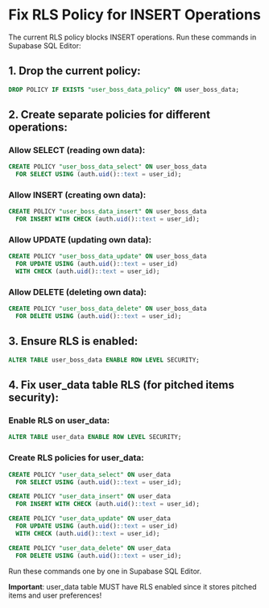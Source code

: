 # Fix RLS Policy for INSERT Operations

The current RLS policy blocks INSERT operations. Run these commands in Supabase SQL Editor:

## 1. Drop the current policy:
```sql
DROP POLICY IF EXISTS "user_boss_data_policy" ON user_boss_data;
```

## 2. Create separate policies for different operations:

### Allow SELECT (reading own data):
```sql
CREATE POLICY "user_boss_data_select" ON user_boss_data
  FOR SELECT USING (auth.uid()::text = user_id);
```

### Allow INSERT (creating own data):
```sql
CREATE POLICY "user_boss_data_insert" ON user_boss_data
  FOR INSERT WITH CHECK (auth.uid()::text = user_id);
```

### Allow UPDATE (updating own data):
```sql
CREATE POLICY "user_boss_data_update" ON user_boss_data
  FOR UPDATE USING (auth.uid()::text = user_id)
  WITH CHECK (auth.uid()::text = user_id);
```

### Allow DELETE (deleting own data):
```sql
CREATE POLICY "user_boss_data_delete" ON user_boss_data
  FOR DELETE USING (auth.uid()::text = user_id);
```

## 3. Ensure RLS is enabled:
```sql
ALTER TABLE user_boss_data ENABLE ROW LEVEL SECURITY;
```

## 4. Fix user_data table RLS (for pitched items security):

### Enable RLS on user_data:
```sql
ALTER TABLE user_data ENABLE ROW LEVEL SECURITY;
```

### Create RLS policies for user_data:
```sql
CREATE POLICY "user_data_select" ON user_data
  FOR SELECT USING (auth.uid()::text = user_id);
```

```sql
CREATE POLICY "user_data_insert" ON user_data
  FOR INSERT WITH CHECK (auth.uid()::text = user_id);
```

```sql
CREATE POLICY "user_data_update" ON user_data
  FOR UPDATE USING (auth.uid()::text = user_id)
  WITH CHECK (auth.uid()::text = user_id);
```

```sql
CREATE POLICY "user_data_delete" ON user_data
  FOR DELETE USING (auth.uid()::text = user_id);
```

Run these commands one by one in Supabase SQL Editor.

**Important**: user_data table MUST have RLS enabled since it stores pitched items and user preferences!